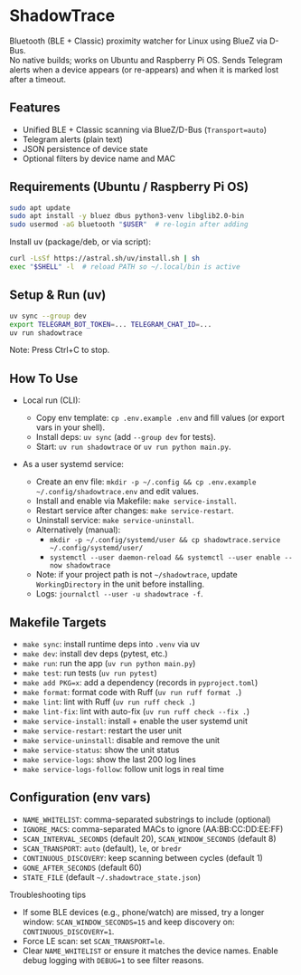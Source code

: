 # ShadowTrace

Bluetooth (BLE + Classic) proximity watcher for Linux using BlueZ via D-Bus.  
No native builds; works on Ubuntu and Raspberry Pi OS. Sends Telegram alerts when a device appears (or re-appears) and when it is marked lost after a timeout.

## Features
- Unified BLE + Classic scanning via BlueZ/D-Bus (`Transport=auto`)
- Telegram alerts (plain text)
- JSON persistence of device state
- Optional filters by device name and MAC

## Requirements (Ubuntu / Raspberry Pi OS)
```bash
sudo apt update
sudo apt install -y bluez dbus python3-venv libglib2.0-bin
sudo usermod -aG bluetooth "$USER"  # re-login after adding
```
Install uv (package/deb, or via script):
```bash
curl -LsSf https://astral.sh/uv/install.sh | sh
exec "$SHELL" -l  # reload PATH so ~/.local/bin is active
```

## Setup & Run (uv)
```bash
uv sync --group dev
export TELEGRAM_BOT_TOKEN=... TELEGRAM_CHAT_ID=...
uv run shadowtrace
```

Note: Press Ctrl+C to stop.

## How To Use
- Local run (CLI):
  - Copy env template: `cp .env.example .env` and fill values (or export vars in your shell).
  - Install deps: `uv sync` (add `--group dev` for tests).
  - Start: `uv run shadowtrace` or `uv run python main.py`.

- As a user systemd service:
  - Create an env file: `mkdir -p ~/.config && cp .env.example ~/.config/shadowtrace.env` and edit values.
  - Install and enable via Makefile: `make service-install`.
  - Restart service after changes: `make service-restart`.
  - Uninstall service: `make service-uninstall`.
  - Alternatively (manual):
    - `mkdir -p ~/.config/systemd/user && cp shadowtrace.service ~/.config/systemd/user/`
    - `systemctl --user daemon-reload && systemctl --user enable --now shadowtrace`
  - Note: if your project path is not `~/shadowtrace`, update `WorkingDirectory` in the unit before installing.
  - Logs: `journalctl --user -u shadowtrace -f`.

## Makefile Targets
- `make sync`: install runtime deps into `.venv` via uv
- `make dev`: install dev deps (pytest, etc.)
- `make run`: run the app (`uv run python main.py`)
- `make test`: run tests (`uv run pytest`)
- `make add PKG=x`: add a dependency (records in `pyproject.toml`)
- `make format`: format code with Ruff (`uv run ruff format .`)
- `make lint`: lint with Ruff (`uv run ruff check .`)
- `make lint-fix`: lint with auto-fix (`uv run ruff check --fix .`)
- `make service-install`: install + enable the user systemd unit
- `make service-restart`: restart the user unit
- `make service-uninstall`: disable and remove the unit
- `make service-status`: show the unit status
- `make service-logs`: show the last 200 log lines
- `make service-logs-follow`: follow unit logs in real time

## Configuration (env vars)
- `NAME_WHITELIST`: comma-separated substrings to include (optional)
- `IGNORE_MACS`: comma-separated MACs to ignore (AA:BB:CC:DD:EE:FF)
- `SCAN_INTERVAL_SECONDS` (default 20), `SCAN_WINDOW_SECONDS` (default 8)
- `SCAN_TRANSPORT`: `auto` (default), `le`, or `bredr`
- `CONTINUOUS_DISCOVERY`: keep scanning between cycles (default 1)
- `GONE_AFTER_SECONDS` (default 60)
- `STATE_FILE` (default `~/.shadowtrace_state.json`)

Troubleshooting tips
- If some BLE devices (e.g., phone/watch) are missed, try a longer window: `SCAN_WINDOW_SECONDS=15` and keep discovery on: `CONTINUOUS_DISCOVERY=1`.
- Force LE scan: set `SCAN_TRANSPORT=le`.
- Clear `NAME_WHITELIST` or ensure it matches the device names. Enable debug logging with `DEBUG=1` to see filter reasons.
